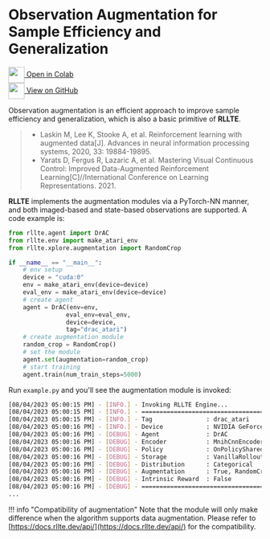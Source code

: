 # Observation Augmentation for Sample Efficiency and Generalization

<div class="badge">
<a href="https://colab.research.google.com/github/RLE-Foundation/rllte/blob/main/examples/observation_augmentation.ipynb">
<img src="../../../assets/images/colab-logo.svg" style="height: 32px; vertical-align:middle;">
Open in Colab
</a>
</div>

<div class="badge">
<a href="https://github.com/RLE-Foundation/rllte/blob/main/examples/observation_augmentation.ipynb">
<img src="../../../assets/images/github-logo.svg" style="height: 32px; vertical-align:middle;">
View on GitHub
</a>
</div>

Observation augmentation is an efficient approach to improve sample efficiency and generalization, which is also a basic primitive of **RLLTE**.

> - Laskin M, Lee K, Stooke A, et al. Reinforcement learning with augmented data[J]. Advances in neural information processing systems, 2020, 33: 19884-19895.
> - Yarats D, Fergus R, Lazaric A, et al. Mastering Visual Continuous Control: Improved Data-Augmented Reinforcement Learning[C]//International Conference on Learning Representations. 2021.

**RLLTE** implements the augmentation modules via a PyTorch-NN manner, and both imaged-based and state-based observations are supported. A code example is:
```py title="example.py"
from rllte.agent import DrAC
from rllte.env import make_atari_env
from rllte.xplore.augmentation import RandomCrop

if __name__ == "__main__":
    # env setup
    device = "cuda:0"
    env = make_atari_env(device=device)
    eval_env = make_atari_env(device=device)
    # create agent
    agent = DrAC(env=env, 
                eval_env=eval_env, 
                device=device,
                tag="drac_atari")
    # create augmentation module
    random_crop = RandomCrop()
    # set the module
    agent.set(augmentation=random_crop)
    # start training
    agent.train(num_train_steps=5000)
```
Run `example.py` and you'll see the augmentation module is invoked:
``` sh
[08/04/2023 05:00:15 PM] - [INFO.] - Invoking RLLTE Engine...
[08/04/2023 05:00:15 PM] - [INFO.] - ================================================================================
[08/04/2023 05:00:15 PM] - [INFO.] - Tag               : drac_atari
[08/04/2023 05:00:16 PM] - [INFO.] - Device            : NVIDIA GeForce RTX 3090
[08/04/2023 05:00:16 PM] - [DEBUG] - Agent             : DrAC
[08/04/2023 05:00:16 PM] - [DEBUG] - Encoder           : MnihCnnEncoder
[08/04/2023 05:00:16 PM] - [DEBUG] - Policy            : OnPolicySharedActorCritic
[08/04/2023 05:00:16 PM] - [DEBUG] - Storage           : VanillaRolloutStorage
[08/04/2023 05:00:16 PM] - [DEBUG] - Distribution      : Categorical
[08/04/2023 05:00:16 PM] - [DEBUG] - Augmentation      : True, RandomCrop
[08/04/2023 05:00:16 PM] - [DEBUG] - Intrinsic Reward  : False
[08/04/2023 05:00:16 PM] - [DEBUG] - ================================================================================
...
```

!!! info "Compatibility of augmentation"
    Note that the module will only make difference when the algorithm supports data augmentation.
    Please refer to [https://docs.rllte.dev/api/](https://docs.rllte.dev/api/) for the compatibility.